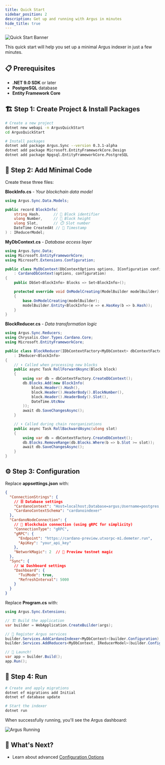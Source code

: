```yaml
---
title: Quick Start
sidebar_position: 2
description: Get up and running with Argus in minutes
hide_title: true
---
```


![Quick Start Banner](/img/docs/argus/getting-started/quick-start-banner.webp)

This quick start will help you set up a minimal Argus indexer in just a few minutes.

## 📋 Prerequisites

- **.NET 9.0 SDK** or later
- **PostgreSQL** database
- **Entity Framework Core**

## 🏗️ Step 1: Create Project & Install Packages

```bash
# Create a new project
dotnet new webapi -n ArgusQuickStart
cd ArgusQuickStart

# Install packages
dotnet add package Argus.Sync --version 0.3.1-alpha
dotnet add package Microsoft.EntityFrameworkCore.Design
dotnet add package Npgsql.EntityFrameworkCore.PostgreSQL
```

## 📝 Step 2: Add Minimal Code

Create these three files:

**BlockInfo.cs** - *Your blockchain data model*
```csharp
using Argus.Sync.Data.Models;

public record BlockInfo(
    string Hash,      // 🔑 Block identifier
    ulong Number,     // 🔢 Block height
    ulong Slot,       // ⏱️ Slot number
    DateTime CreatedAt // 📅 Timestamp
) : IReducerModel;
```

**MyDbContext.cs** - *Database access layer*
```csharp
using Argus.Sync.Data;
using Microsoft.EntityFrameworkCore;
using Microsoft.Extensions.Configuration;

public class MyDbContext(DbContextOptions options, IConfiguration configuration) 
    : CardanoDbContext(options, configuration)
{
    public DbSet<BlockInfo> Blocks => Set<BlockInfo>();

    protected override void OnModelCreating(ModelBuilder modelBuilder)
    {
        base.OnModelCreating(modelBuilder);
        modelBuilder.Entity<BlockInfo>(e => e.HasKey(b => b.Hash));
    }
}
```

**BlockReducer.cs** - *Data transformation logic*
```csharp
using Argus.Sync.Reducers;
using Chrysalis.Cbor.Types.Cardano.Core;
using Microsoft.EntityFrameworkCore;

public class BlockReducer(IDbContextFactory<MyDbContext> dbContextFactory)
    : IReducer<BlockInfo>
{
    // ⬆️ Called when processing new blocks
    public async Task RollForwardAsync(Block block)
    {
        using var db = dbContextFactory.CreateDbContext();
        db.Blocks.Add(new BlockInfo(
            block.Header().Hash(),
            block.Header().HeaderBody().BlockNumber(),
            block.Header().HeaderBody().Slot(),
            DateTime.UtcNow
        ));
        await db.SaveChangesAsync();
    }

    // ⬇️ Called during chain reorganizations
    public async Task RollBackwardAsync(ulong slot)
    {
        using var db = dbContextFactory.CreateDbContext();
        db.Blocks.RemoveRange(db.Blocks.Where(b => b.Slot >= slot));
        await db.SaveChangesAsync();
    }
}
```

## ⚙️ Step 3: Configuration

Replace **appsettings.json** with:

```json
{
  "ConnectionStrings": {
    // 🗄️ Database settings
    "CardanoContext": "Host=localhost;Database=argus;Username=postgres;Password=password;Port=5432",
    "CardanoContextSchema": "cardanoindexer"
  },
  "CardanoNodeConnection": {
    // 🔗 Blockchain connection (using gRPC for simplicity)
    "ConnectionType": "gRPC",
    "gRPC": {
      "Endpoint": "https://cardano-preview.utxorpc-m1.demeter.run",
      "ApiKey": "your_api_key"
    },
    "NetworkMagic": 2  // 🧪 Preview testnet magic
  },
  "Sync": {
    // 📊 Dashboard settings
    "Dashboard": {
      "TuiMode": true,
      "RefreshInterval": 5000
    }
  }
}
```

Replace **Program.cs** with:

```csharp
using Argus.Sync.Extensions;

// 🏗️ Build the application
var builder = WebApplication.CreateBuilder(args);

// 🔌 Register Argus services
builder.Services.AddCardanoIndexer<MyDbContext>(builder.Configuration);
builder.Services.AddReducers<MyDbContext, IReducerModel>(builder.Configuration);

// 🚀 Launch!
var app = builder.Build();
app.Run();
```

## 🚀 Step 4: Run

```bash
# Create and apply migrations
dotnet ef migrations add Initial
dotnet ef database update

# Start the indexer
dotnet run
```

When successfully running, you'll see the Argus dashboard:

![Argus Running](/img/docs/argus/getting-started/argus_running.png)

## 🔮 What's Next?

- Learn about advanced [Configuration Options](./configuration)